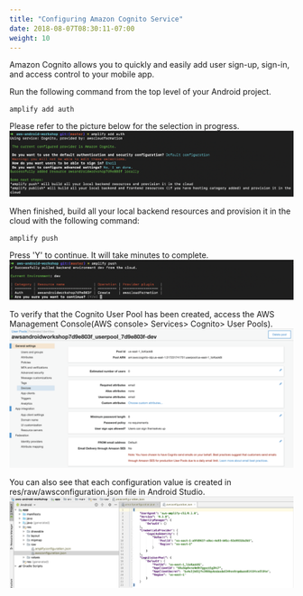```yaml
---
title: "Configuring Amazon Cognito Service"
date: 2018-08-07T08:30:11-07:00
weight: 10
---
```


Amazon Cognito allows you to quickly and easily add user sign-up, sign-in, and access control to your mobile app.

Run the following command from the top level of your Android project.

```shell
amplify add auth
```

Please refer to the picture below for the selection in progress.
![Example Service](/images/amplify-auth-cli-setting.png)

When finished, build all your local backend resources and provision it in the cloud with the following command:
```shell
amplify push
```

Press 'Y' to continue. It will take minutes to complete.
![Example Service](/images/amplify-cognito-push.png)

To verify that the Cognito User Pool has been created, access the AWS Management Console(AWS console> Services> Cognito> User Pools).
![Example Service](/images/amplify-cognito-console.png)

You can also see that each configuration value is created in res/raw/awsconfiguration.json file in Android Studio.
![Example Service](/images/amplify-auth-android-config.png)




